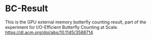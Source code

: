 # BC-Result
This is the GPU external memory butterfly counting result, part of the experiment for I/O-Efficient Butterfly Counting at Scale.
https://dl.acm.org/doi/abs/10.1145/3588714
